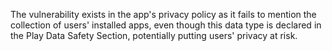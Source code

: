 The vulnerability exists in the app's privacy policy as it fails to mention the collection of users' installed apps, even though this data type is declared in the Play Data Safety Section, potentially putting users' privacy at risk.